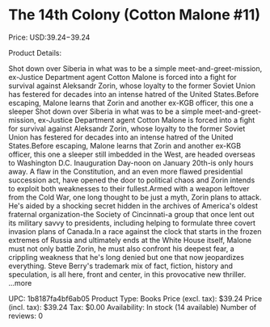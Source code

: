 # The 14th Colony (Cotton Malone #11)

Price: USD:$39.24-$39.24

Product Details:

Shot down over Siberia in what was to be a simple meet-and-greet-mission, ex-Justice Department agent Cotton Malone is forced into a fight for survival against Aleksandr Zorin, whose loyalty to the former Soviet Union has festered for decades into an intense hatred of the United States.Before escaping, Malone learns that Zorin and another ex-KGB officer, this one a sleeper Shot down over Siberia in what was to be a simple meet-and-greet-mission, ex-Justice Department agent Cotton Malone is forced into a fight for survival against Aleksandr Zorin, whose loyalty to the former Soviet Union has festered for decades into an intense hatred of the United States.Before escaping, Malone learns that Zorin and another ex-KGB officer, this one a sleeper still imbedded in the West, are headed overseas to Washington D.C. Inauguration Day-noon on January 20th-is only hours away. A flaw in the Constitution, and an even more flawed presidential succession act, have opened the door to political chaos and Zorin intends to exploit both weaknesses to their fullest.Armed with a weapon leftover from the Cold War, one long thought to be just a myth, Zorin plans to attack. He's aided by a shocking secret hidden in the archives of America's oldest fraternal organization-the Society of Cincinnati-a group that once lent out its military savvy to presidents, including helping to formulate three covert invasion plans of Canada.In a race against the clock that starts in the frozen extremes of Russia and ultimately ends at the White House itself, Malone must not only battle Zorin, he must also confront his deepest fear, a crippling weakness that he's long denied but one that now jeopardizes everything. Steve Berry's trademark mix of fact, fiction, history and speculation, is all here, front and center, in this provocative new thriller. ...more

UPC: 1b8187fa4bf6ab05
Product Type: Books
Price (excl. tax): $39.24
Price (incl. tax): $39.24
Tax: $0.00
Availability: In stock (14 available)
Number of reviews: 0